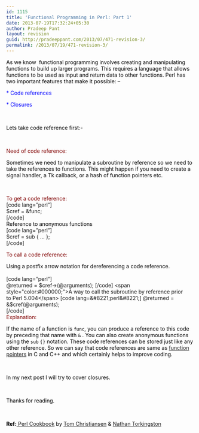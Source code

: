 ```yaml
---
id: 1115
title: 'Functional Programming in Perl: Part 1'
date: 2013-07-19T17:32:24+05:30
author: Pradeep Pant
layout: revision
guid: http://pradeeppant.com/2013/07/471-revision-3/
permalink: /2013/07/19/471-revision-3/
---
```

<span style="color:#000000;">As we know  functional programming involves creating and manipulating functions to build up larger programs. This requires a language that allows functions to be used as input and return data to other functions. Perl has two important features that make it possible: –</span>

<span style="color:#0000ff;">* Code references</span>

<span style="color:#0000ff;">* Closures</span>

<span style="color:#0000ff;"><br /> </span>

<span style="color:#000000;">Lets take code reference first:-</span>

<span style="color:#000000;"><br /> </span>

<span style="color:#800000;">Need of code reference: </span>

<span style="color:#000000;">Sometimes we need to manipulate a subroutine by reference so we need to take the references to functions. This might happen if you need to create a signal handler, a Tk callback, or a hash of function pointers etc.</span>

<span style="color:#000000;"><br /> </span>

<span style="color:#800000;">To get a code reference:</span>  
[code lang=&#8221;perl&#8221;]  
$cref = &func;  
[/code]  
<span style="color:#000000;">Reference to anonymous functions</span>  
[code lang=&#8221;perl&#8221;]  
$cref = sub { &#8230; };  
[/code]

<span style="color:#800000;">To call a code reference:</span>

<span style="color:#800000;"><span style="color:#000000;">Using a postfix arrow notation for dereferencing a code reference.</span><br /> </span>  
[code lang=&#8221;perl&#8221;]  
@returned = $cref->(@arguments);  
[/code]  
<span style="color:#000000;">A way to call the subroutine by reference prior to Perl 5.004</span>  
[code lang=&#8221;perl&#8221;]  
@returned = &$cref(@arguments);  
[/code]  
<span style="color:#000000;"><span style="color:#800000;">Explanation:</span> </span>

<span style="color:#000000;">If the name of a function is <code>func</code>, you can produce a reference to this code by preceding that name with <code>&</code> . You can also create anonymous functions using the <code>sub</code> <code>{}</code> notation. These code references can be stored just like any other reference. So we can say that code references are same as <a href="http://www.newty.de/fpt/index.html">function pointers</a> in C and C++ and which certainly helps to improve coding.</span>

<span style="color:#000000;"><br /> </span>

<span style="color:#000000;">In my next post I will try to cover closures.</span>

<span style="color:#000000;"><br /> </span>

<p style="text-align:left;">
  <span style="color:#000000;">Thanks for reading.</span>
</p>

<span style="color:#000000;"><br /> </span>

<p style="text-align:left;">
  <span style="color:#000000;"><strong>Ref:</strong><a href="http://oreilly.com/catalog/9781565922433"> Perl Cookbook</a> by <a href="http://98.245.82.12/tcpc/">Tom Christiansen</a> & <a href="http://nathan.torkington.com/">Nathan Torkingston</a></span>
</p>